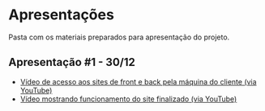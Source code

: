 # Apresentações
Pasta com os materiais preparados para apresentação do projeto.

## Apresentação #1 - 30/12
* [Vídeo de acesso aos sites de front e back pela máquina do cliente (via YouTube)](https://youtu.be/2Aj1ntmBY-8)
* [Vídeo mostrando funcionamento do site finalizado (via YouTube)](https://youtu.be/cT1z2yaF4xY)
